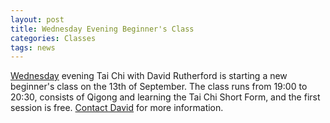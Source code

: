 ```yaml
---
layout: post
title: Wednesday Evening Beginner's Class
categories: Classes
tags: news
---
```


[Wednesday](../classes/#wednesday) evening Tai Chi with David Rutherford is starting a new beginner's class on the 13th of September. The class runs from 19:00 to 20:30, consists of Qigong and learning the Tai Chi Short Form, and the first session is free. [Contact David](../contact/#david-rutherford-contact) for more information.